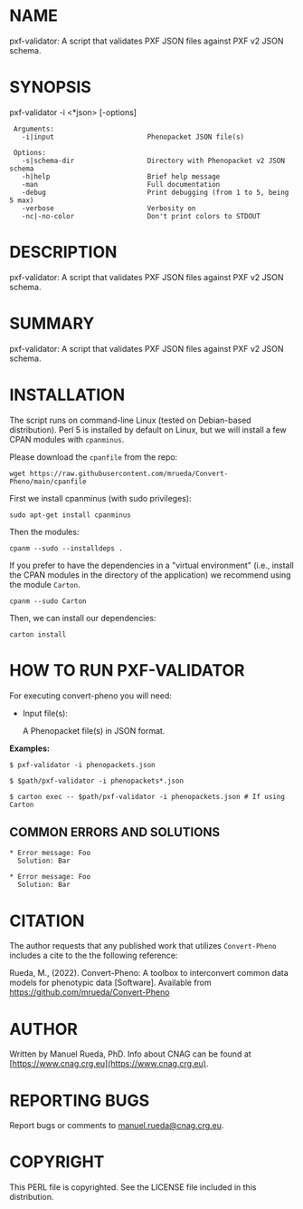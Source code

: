 # NAME

pxf-validator: A script that validates PXF JSON files against PXF v2 JSON schema.

# SYNOPSIS

pxf-validator -i <\*json> \[-options\]

     Arguments:                       
       -i|input                       Phenopacket JSON file(s)

     Options:
       -s|schema-dir                  Directory with Phenopacket v2 JSON schema 
       -h|help                        Brief help message
       -man                           Full documentation
       -debug                         Print debugging (from 1 to 5, being 5 max)
       -verbose                       Verbosity on
       -nc|-no-color                  Don't print colors to STDOUT

# DESCRIPTION

pxf-validator: A script that validates PXF JSON files against PXF v2 JSON schema.

# SUMMARY

pxf-validator: A script that validates PXF JSON files against PXF v2 JSON schema.

# INSTALLATION

The script runs on command-line Linux (tested on Debian-based distribution). Perl 5 is installed by default on Linux, 
but we will install a few CPAN modules with `cpanminus`.

Please download the `cpanfile` from the repo:

    wget https://raw.githubusercontent.com/mrueda/Convert-Pheno/main/cpanfile

First we install cpanminus (with sudo privileges):

    sudo apt-get install cpanminus

Then the modules:

    cpanm --sudo --installdeps .

If you prefer to have the dependencies in a "virtual environment" (i.e., install the CPAN modules in the directory of the application) we recommend using the module `Carton`.

    cpanm --sudo Carton

Then, we can install our dependencies:

    carton install

# HOW TO RUN PXF-VALIDATOR

For executing convert-pheno you will need:

- Input file(s):

    A Phenopacket file(s) in JSON format.

**Examples:**

    $ pxf-validator -i phenopackets.json 

    $ $path/pxf-validator -i phenopackets*.json

    $ carton exec -- $path/pxf-validator -i phenopackets.json # If using Carton

## COMMON ERRORS AND SOLUTIONS

    * Error message: Foo
      Solution: Bar

    * Error message: Foo
      Solution: Bar

# CITATION

The author requests that any published work that utilizes `Convert-Pheno` includes a cite to the the following reference:

Rueda, M., (2022). Convert-Pheno: A toolbox to interconvert common data models for phenotypic data \[Software\]. Available from https://github.com/mrueda/Convert-Pheno

# AUTHOR 

Written by Manuel Rueda, PhD. Info about CNAG can be found at [https://www.cnag.crg.eu](https://www.cnag.crg.eu).

# REPORTING BUGS

Report bugs or comments to <manuel.rueda@cnag.crg.eu>.

# COPYRIGHT

This PERL file is copyrighted. See the LICENSE file included in this distribution.
